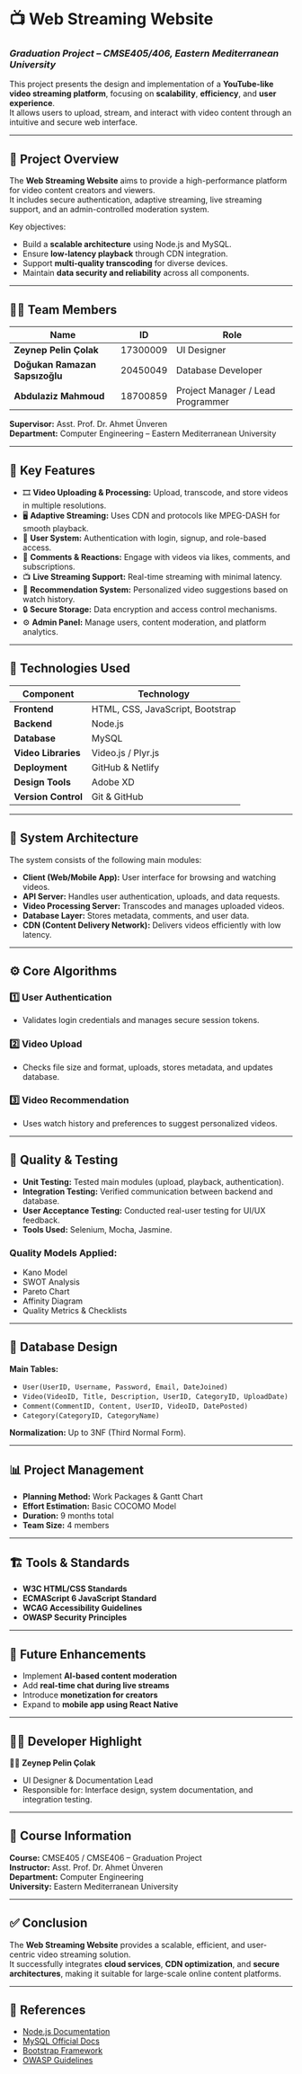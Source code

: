 # 📺 Web Streaming Website
### *Graduation Project – CMSE405/406, Eastern Mediterranean University*

This project presents the design and implementation of a **YouTube-like video streaming platform**, focusing on **scalability**, **efficiency**, and **user experience**.  
It allows users to upload, stream, and interact with video content through an intuitive and secure web interface.

---

## 🧠 Project Overview

The **Web Streaming Website** aims to provide a high-performance platform for video content creators and viewers.  
It includes secure authentication, adaptive streaming, live streaming support, and an admin-controlled moderation system.

Key objectives:
- Build a **scalable architecture** using Node.js and MySQL.
- Ensure **low-latency playback** through CDN integration.
- Support **multi-quality transcoding** for diverse devices.
- Maintain **data security and reliability** across all components.

---

## 👩‍💻 Team Members

| Name | ID | Role |
|------|----|------|
| **Zeynep Pelin Çolak** | 17300009 | UI Designer |
| **Doğukan Ramazan Sapsızoğlu** | 20450049 | Database Developer |
| **Abdulaziz Mahmoud** | 18700859 | Project Manager / Lead Programmer |

**Supervisor:** Asst. Prof. Dr. Ahmet Ünveren  
**Department:** Computer Engineering – Eastern Mediterranean University  

---

## 🧩 Key Features

- 🎞️ **Video Uploading & Processing:** Upload, transcode, and store videos in multiple resolutions.  
- 🖥️ **Adaptive Streaming:** Uses CDN and protocols like MPEG-DASH for smooth playback.  
- 👥 **User System:** Authentication with login, signup, and role-based access.  
- 💬 **Comments & Reactions:** Engage with videos via likes, comments, and subscriptions.  
- 📺 **Live Streaming Support:** Real-time streaming with minimal latency.  
- 🧮 **Recommendation System:** Personalized video suggestions based on watch history.  
- 🔒 **Secure Storage:** Data encryption and access control mechanisms.  
- ⚙️ **Admin Panel:** Manage users, content moderation, and platform analytics.  

---

## 🧰 Technologies Used

| Component | Technology |
|------------|-------------|
| **Frontend** | HTML, CSS, JavaScript, Bootstrap |
| **Backend** | Node.js |
| **Database** | MySQL |
| **Video Libraries** | Video.js / Plyr.js |
| **Deployment** | GitHub & Netlify |
| **Design Tools** | Adobe XD |
| **Version Control** | Git & GitHub |

---

## 🧮 System Architecture

The system consists of the following main modules:

- **Client (Web/Mobile App):** User interface for browsing and watching videos.  
- **API Server:** Handles user authentication, uploads, and data requests.  
- **Video Processing Server:** Transcodes and manages uploaded videos.  
- **Database Layer:** Stores metadata, comments, and user data.  
- **CDN (Content Delivery Network):** Delivers videos efficiently with low latency.

---

## ⚙️ Core Algorithms

### 1️⃣ User Authentication  
- Validates login credentials and manages secure session tokens.

### 2️⃣ Video Upload  
- Checks file size and format, uploads, stores metadata, and updates database.

### 3️⃣ Video Recommendation  
- Uses watch history and preferences to suggest personalized videos.

---

## 🧾 Quality & Testing

- **Unit Testing:** Tested main modules (upload, playback, authentication).  
- **Integration Testing:** Verified communication between backend and database.  
- **User Acceptance Testing:** Conducted real-user testing for UI/UX feedback.  
- **Tools Used:** Selenium, Mocha, Jasmine.  

### Quality Models Applied:
- Kano Model  
- SWOT Analysis  
- Pareto Chart  
- Affinity Diagram  
- Quality Metrics & Checklists  

---

## 🧱 Database Design

**Main Tables:**
- `User(UserID, Username, Password, Email, DateJoined)`  
- `Video(VideoID, Title, Description, UserID, CategoryID, UploadDate)`  
- `Comment(CommentID, Content, UserID, VideoID, DatePosted)`  
- `Category(CategoryID, CategoryName)`

**Normalization:** Up to 3NF (Third Normal Form).  

---

## 📊 Project Management

- **Planning Method:** Work Packages & Gantt Chart  
- **Effort Estimation:** Basic COCOMO Model  
- **Duration:** 9 months total  
- **Team Size:** 4 members  

---

## 🏗️ Tools & Standards

- **W3C HTML/CSS Standards**  
- **ECMAScript 6 JavaScript Standard**  
- **WCAG Accessibility Guidelines**  
- **OWASP Security Principles**  

---

## 🧩 Future Enhancements

- Implement **AI-based content moderation**  
- Add **real-time chat during live streams**  
- Introduce **monetization for creators**  
- Expand to **mobile app using React Native**

---

## 🧍‍♀️ Developer Highlight

👩‍💻 **Zeynep Pelin Çolak**  
- UI Designer & Documentation Lead  
- Responsible for: Interface design, system documentation, and integration testing.  

---

## 🏫 Course Information

**Course:** CMSE405 / CMSE406 – Graduation Project  
**Instructor:** Asst. Prof. Dr. Ahmet Ünveren  
**Department:** Computer Engineering  
**University:** Eastern Mediterranean University  

---

## ✅ Conclusion

The **Web Streaming Website** provides a scalable, efficient, and user-centric video streaming solution.  
It successfully integrates **cloud services**, **CDN optimization**, and **secure architectures**, making it suitable for large-scale online content platforms.

---

## 🔗 References

- [Node.js Documentation](https://nodejs.org/)  
- [MySQL Official Docs](https://dev.mysql.com/doc/)  
- [Bootstrap Framework](https://getbootstrap.com/)  
- [OWASP Guidelines](https://owasp.org/)  
